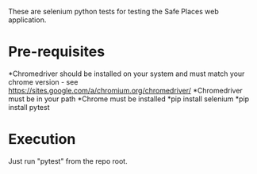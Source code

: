 These are selenium python tests for testing the Safe Places web application.

# Pre-requisites
*Chromedriver should be installed on your system and must match your chrome version - see https://sites.google.com/a/chromium.org/chromedriver/
*Chromedriver must be in your path
*Chrome must be installed
*pip install selenium
*pip install pytest

# Execution
Just run "pytest" from the repo root.
